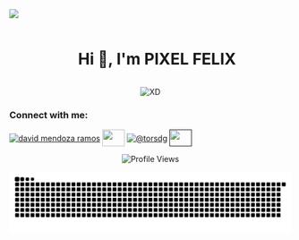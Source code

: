 
<!--horizontal divider(gradiant)-->
<img src="https://user-images.githubusercontent.com/73097560/115834477-dbab4500-a447-11eb-908a-139a6edaec5c.gif">

<!--h1 without bottom border-->
<div id="user-content-toc">
  <ul align="center">
    <summary><h1 style="display: inline-block">Hi 👋, I'm PIXEL FELIX</h1></summary>
  </ul>
</div>


<!--- snake -->
<div align="center">
  <img  src="https://i.ibb.co/B4PHrDw/Sin-t-tulo-1.jpg"
       alt="XD" /></a>
</div>
<!-- CONTACTO -->
<h3 align="left">Connect with me:</h3>
<p align="left">
<a href="" target="blank"><img align="center" src="" alt="david mendoza ramos" height="30" width="40" /></a>
<a href="https://discord.gg/fpUtBrbKU5" target="blank"><img align="center" src="" alt="" height="30" width="40" /></a>
<a href="https://twitter.com/andersonmr5302" target="blank"><img align="center" src="" alt="@torsdg" height="30" width="40" /></a>
<a href="" target="blank"><img align="center" src="" alt="" height="30" width="40" /></a>
</p>
<p align = "center">
	<img src = "https://komarev.com/ghpvc/?username=10kartik&style=plastic&color=blueviolet" alt = "Profile Views"/>
</p>
<p align = "center">
	<img src = "https://github.com/7oSkaaa/7oSkaaa/blob/output/github-contribution-grid-snake.svg?" alt = "Snake Game"/>
</p>

<div align="center">
